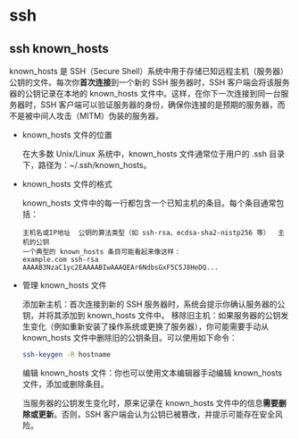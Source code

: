 # ssh

## ssh known_hosts

known_hosts 是 SSH（Secure Shell）系统中用于存储已知远程主机（服务器）公钥的文件。每次你**首次连接**到一个新的 SSH 服务器时，SSH 客户端会将该服务器的公钥记录在本地的 known_hosts 文件中。这样，在你下一次连接到同一台服务器时，SSH 客户端可以验证服务器的身份，确保你连接的是预期的服务器，而不是被中间人攻击（MITM）伪装的服务器。

- known_hosts 文件的位置

  在大多数 Unix/Linux 系统中，known_hosts 文件通常位于用户的 .ssh 目录下，路径为：~/.ssh/known_hosts。

- known_hosts 文件的格式

  known_hosts 文件中的每一行都包含一个已知主机的条目。每个条目通常包括：

  ```code
  主机名或IP地址  公钥的算法类型（如 ssh-rsa、ecdsa-sha2-nistp256 等）  主机的公钥
  一个典型的 known_hosts 条目可能看起来像这样：
  example.com ssh-rsa AAAAB3NzaC1yc2EAAAABIwAAAQEAr6NdbsGxF5C5J8HeDQ...
  ```

- 管理 known_hosts 文件

  添加新主机：首次连接到新的 SSH 服务器时，系统会提示你确认服务器的公钥，并将其添加到 known_hosts 文件中。
  移除旧主机：如果服务器的公钥发生变化（例如重新安装了操作系统或更换了服务器），你可能需要手动从 known_hosts 文件中删除旧的公钥条目。可以使用如下命令：

  ```sh
  ssh-keygen -R hostname
  ```

  编辑 known_hosts 文件：你也可以使用文本编辑器手动编辑 known_hosts 文件，添加或删除条目。

  当服务器的公钥发生变化时，原来记录在 known_hosts 文件中的信息**需要删除或更新**。否则，SSH 客户端会认为公钥已被篡改，并提示可能存在安全风险。
